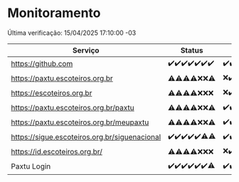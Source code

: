 # Monitoramento

Última verificação: 15/04/2025 17:10:00 -03

|Serviço|Status|Últimas 24h|
|---|---|---|
|https://github.com|<span title="2025-04-08: OK=23">✔️</span><span title="2025-04-09: OK=23">✔️</span><span title="2025-04-10: OK=23">✔️</span><span title="2025-04-11: OK=23">✔️</span><span title="2025-04-12: OK=23">✔️</span><span title="2025-04-13: OK=21">✔️</span><span title="2025-04-14: OK=19">✔️</span>|<span title="14/04/2025 17:10:00 -03 : 200">✔️</span><span title="14/04/2025 18:08:00 -03 : 200">✔️</span><span title="14/04/2025 19:08:00 -03 : 200">✔️</span><span title="14/04/2025 20:08:00 -03 : 200">✔️</span><span title="14/04/2025 21:45:00 -03 : 200">✔️</span><span title="14/04/2025 23:23:00 -03 : 200">✔️</span><span title="15/04/2025 00:30:00 -03 : 200">✔️</span><span title="15/04/2025 01:11:00 -03 : 200">✔️</span><span title="15/04/2025 02:10:00 -03 : 200">✔️</span><span title="15/04/2025 03:13:00 -03 : 200">✔️</span><span title="15/04/2025 04:09:00 -03 : 200">✔️</span><span title="15/04/2025 05:13:00 -03 : 200">✔️</span><span title="15/04/2025 06:10:00 -03 : 200">✔️</span><span title="15/04/2025 07:10:00 -03 : 200">✔️</span><span title="15/04/2025 08:08:00 -03 : 200">✔️</span><span title="15/04/2025 09:17:00 -03 : 200">✔️</span><span title="15/04/2025 10:21:00 -03 : 200">✔️</span><span title="15/04/2025 11:09:00 -03 : 200">✔️</span><span title="15/04/2025 12:09:00 -03 : 200">✔️</span><span title="15/04/2025 13:09:00 -03 : 200">✔️</span><span title="15/04/2025 14:08:00 -03 : 200">✔️</span><span title="15/04/2025 15:10:00 -03 : 200">✔️</span><span title="15/04/2025 16:07:00 -03 : 200">✔️</span><span title="15/04/2025 17:10:00 -03 : 200">✔️</span>|
|https://paxtu.escoteiros.org.br|<span title="2025-04-08: OK=13, Falhas=10">⚠️</span><span title="2025-04-09: OK=15, Falhas=8">⚠️</span><span title="2025-04-10: OK=19, Falhas=4">⚠️</span><span title="2025-04-11: OK=17, Falhas=6">⚠️</span><span title="2025-04-12: Falhas=23">❌</span><span title="2025-04-13: Falhas=21">❌</span><span title="2025-04-14: OK=2, Falhas=17">⚠️</span>|<span title="14/04/2025 17:10:00 -03 : 403">❌</span><span title="14/04/2025 18:08:00 -03 : 200">✔️</span><span title="14/04/2025 19:08:00 -03 : 200">✔️</span><span title="14/04/2025 20:08:00 -03 : 0">❌</span><span title="14/04/2025 21:45:00 -03 : 200">✔️</span><span title="14/04/2025 23:23:00 -03 : 200">✔️</span><span title="15/04/2025 00:30:00 -03 : 200">✔️</span><span title="15/04/2025 01:11:00 -03 : 200">✔️</span><span title="15/04/2025 02:10:00 -03 : 200">✔️</span><span title="15/04/2025 03:13:00 -03 : 200">✔️</span><span title="15/04/2025 04:09:00 -03 : 200">✔️</span><span title="15/04/2025 05:13:00 -03 : 200">✔️</span><span title="15/04/2025 06:10:00 -03 : 200">✔️</span><span title="15/04/2025 07:10:00 -03 : 200">✔️</span><span title="15/04/2025 08:08:00 -03 : 200">✔️</span><span title="15/04/2025 09:17:00 -03 : 200">✔️</span><span title="15/04/2025 10:21:00 -03 : 200">✔️</span><span title="15/04/2025 11:09:00 -03 : 200">✔️</span><span title="15/04/2025 12:09:00 -03 : 200">✔️</span><span title="15/04/2025 13:09:00 -03 : 200">✔️</span><span title="15/04/2025 14:08:00 -03 : 200">✔️</span><span title="15/04/2025 15:10:00 -03 : 200">✔️</span><span title="15/04/2025 16:07:00 -03 : 200">✔️</span><span title="15/04/2025 17:10:00 -03 : 200">✔️</span>|
|https://escoteiros.org.br|<span title="2025-04-08: OK=4, Falhas=19">⚠️</span><span title="2025-04-09: OK=6, Falhas=17">⚠️</span><span title="2025-04-10: OK=15, Falhas=8">⚠️</span><span title="2025-04-11: OK=17, Falhas=6">⚠️</span><span title="2025-04-12: Falhas=23">❌</span><span title="2025-04-13: Falhas=21">❌</span><span title="2025-04-14: Falhas=19">❌</span>|<span title="14/04/2025 17:10:00 -03 : 403">❌</span><span title="14/04/2025 18:08:00 -03 : 200">✔️</span><span title="14/04/2025 19:08:00 -03 : 200">✔️</span><span title="14/04/2025 20:08:00 -03 : 200">✔️</span><span title="14/04/2025 21:45:00 -03 : 200">✔️</span><span title="14/04/2025 23:23:00 -03 : 200">✔️</span><span title="15/04/2025 00:30:00 -03 : 200">✔️</span><span title="15/04/2025 01:11:00 -03 : 200">✔️</span><span title="15/04/2025 02:10:00 -03 : 200">✔️</span><span title="15/04/2025 03:13:00 -03 : 200">✔️</span><span title="15/04/2025 04:09:00 -03 : 200">✔️</span><span title="15/04/2025 05:13:00 -03 : 200">✔️</span><span title="15/04/2025 06:10:00 -03 : 200">✔️</span><span title="15/04/2025 07:10:00 -03 : 200">✔️</span><span title="15/04/2025 08:08:00 -03 : 200">✔️</span><span title="15/04/2025 09:17:00 -03 : 200">✔️</span><span title="15/04/2025 10:21:00 -03 : 200">✔️</span><span title="15/04/2025 11:09:00 -03 : 200">✔️</span><span title="15/04/2025 12:09:00 -03 : 200">✔️</span><span title="15/04/2025 13:09:00 -03 : 200">✔️</span><span title="15/04/2025 14:08:00 -03 : 200">✔️</span><span title="15/04/2025 15:10:00 -03 : 200">✔️</span><span title="15/04/2025 16:07:00 -03 : 200">✔️</span><span title="15/04/2025 17:10:00 -03 : 200">✔️</span>|
|https://paxtu.escoteiros.org.br/paxtu|<span title="2025-04-08: OK=6, Falhas=17">⚠️</span><span title="2025-04-09: OK=6, Falhas=17">⚠️</span><span title="2025-04-10: OK=18, Falhas=5">⚠️</span><span title="2025-04-11: OK=18, Falhas=5">⚠️</span><span title="2025-04-12: Falhas=23">❌</span><span title="2025-04-13: Falhas=21">❌</span><span title="2025-04-14: OK=3, Falhas=16">⚠️</span>|<span title="14/04/2025 17:10:00 -03 : 200">✔️</span><span title="14/04/2025 18:08:00 -03 : 200">✔️</span><span title="14/04/2025 19:08:00 -03 : 200">✔️</span><span title="14/04/2025 20:08:00 -03 : 200">✔️</span><span title="14/04/2025 21:45:00 -03 : 200">✔️</span><span title="14/04/2025 23:23:00 -03 : 200">✔️</span><span title="15/04/2025 00:30:00 -03 : 200">✔️</span><span title="15/04/2025 01:11:00 -03 : 200">✔️</span><span title="15/04/2025 02:10:00 -03 : 200">✔️</span><span title="15/04/2025 03:13:00 -03 : 200">✔️</span><span title="15/04/2025 04:09:00 -03 : 200">✔️</span><span title="15/04/2025 05:13:00 -03 : 200">✔️</span><span title="15/04/2025 06:10:00 -03 : 200">✔️</span><span title="15/04/2025 07:10:00 -03 : 200">✔️</span><span title="15/04/2025 08:08:00 -03 : 200">✔️</span><span title="15/04/2025 09:17:00 -03 : 200">✔️</span><span title="15/04/2025 10:21:00 -03 : 200">✔️</span><span title="15/04/2025 11:09:00 -03 : 200">✔️</span><span title="15/04/2025 12:09:00 -03 : 200">✔️</span><span title="15/04/2025 13:09:00 -03 : 200">✔️</span><span title="15/04/2025 14:08:00 -03 : 200">✔️</span><span title="15/04/2025 15:10:00 -03 : 200">✔️</span><span title="15/04/2025 16:07:00 -03 : 200">✔️</span><span title="15/04/2025 17:10:00 -03 : 200">✔️</span>|
|https://paxtu.escoteiros.org.br/meupaxtu|<span title="2025-04-08: OK=9, Falhas=14">⚠️</span><span title="2025-04-09: OK=7, Falhas=16">⚠️</span><span title="2025-04-10: OK=15, Falhas=8">⚠️</span><span title="2025-04-11: OK=17, Falhas=6">⚠️</span><span title="2025-04-12: Falhas=23">❌</span><span title="2025-04-13: Falhas=21">❌</span><span title="2025-04-14: OK=1, Falhas=18">⚠️</span>|<span title="14/04/2025 17:10:00 -03 : 200">✔️</span><span title="14/04/2025 18:08:00 -03 : 200">✔️</span><span title="14/04/2025 19:08:00 -03 : 200">✔️</span><span title="14/04/2025 20:08:00 -03 : 200">✔️</span><span title="14/04/2025 21:45:00 -03 : 200">✔️</span><span title="14/04/2025 23:23:00 -03 : 200">✔️</span><span title="15/04/2025 00:30:00 -03 : 200">✔️</span><span title="15/04/2025 01:11:00 -03 : 200">✔️</span><span title="15/04/2025 02:10:00 -03 : 200">✔️</span><span title="15/04/2025 03:13:00 -03 : 200">✔️</span><span title="15/04/2025 04:09:00 -03 : 200">✔️</span><span title="15/04/2025 05:13:00 -03 : 200">✔️</span><span title="15/04/2025 06:10:00 -03 : 200">✔️</span><span title="15/04/2025 07:10:00 -03 : 200">✔️</span><span title="15/04/2025 08:08:00 -03 : 200">✔️</span><span title="15/04/2025 09:17:00 -03 : 200">✔️</span><span title="15/04/2025 10:21:00 -03 : 200">✔️</span><span title="15/04/2025 11:09:00 -03 : 200">✔️</span><span title="15/04/2025 12:09:00 -03 : 200">✔️</span><span title="15/04/2025 13:09:00 -03 : 200">✔️</span><span title="15/04/2025 14:08:00 -03 : 200">✔️</span><span title="15/04/2025 15:10:00 -03 : 200">✔️</span><span title="15/04/2025 16:07:00 -03 : 200">✔️</span><span title="15/04/2025 17:10:00 -03 : 200">✔️</span>|
|https://sigue.escoteiros.org.br/siguenacional|<span title="2025-04-08: OK=23">✔️</span><span title="2025-04-09: OK=23">✔️</span><span title="2025-04-10: OK=23">✔️</span><span title="2025-04-11: OK=23">✔️</span><span title="2025-04-12: OK=23">✔️</span><span title="2025-04-13: OK=20, Falhas=1">⚠️</span><span title="2025-04-14: OK=18, Falhas=1">⚠️</span>|<span title="14/04/2025 17:10:00 -03 : 200">✔️</span><span title="14/04/2025 18:08:00 -03 : 200">✔️</span><span title="14/04/2025 19:08:00 -03 : 200">✔️</span><span title="14/04/2025 20:08:00 -03 : 200">✔️</span><span title="14/04/2025 21:45:00 -03 : 200">✔️</span><span title="14/04/2025 23:23:00 -03 : 200">✔️</span><span title="15/04/2025 00:30:00 -03 : 200">✔️</span><span title="15/04/2025 01:11:00 -03 : 200">✔️</span><span title="15/04/2025 02:10:00 -03 : 200">✔️</span><span title="15/04/2025 03:13:00 -03 : 200">✔️</span><span title="15/04/2025 04:09:00 -03 : 200">✔️</span><span title="15/04/2025 05:13:00 -03 : 200">✔️</span><span title="15/04/2025 06:10:00 -03 : 200">✔️</span><span title="15/04/2025 07:10:00 -03 : 200">✔️</span><span title="15/04/2025 08:08:00 -03 : 200">✔️</span><span title="15/04/2025 09:17:00 -03 : 200">✔️</span><span title="15/04/2025 10:21:00 -03 : 200">✔️</span><span title="15/04/2025 11:09:00 -03 : 200">✔️</span><span title="15/04/2025 12:09:00 -03 : 200">✔️</span><span title="15/04/2025 13:09:00 -03 : 200">✔️</span><span title="15/04/2025 14:08:00 -03 : 200">✔️</span><span title="15/04/2025 15:10:00 -03 : 200">✔️</span><span title="15/04/2025 16:07:00 -03 : 200">✔️</span><span title="15/04/2025 17:10:00 -03 : 200">✔️</span>|
|https://id.escoteiros.org.br/|<span title="2025-04-08: OK=15, Falhas=8">⚠️</span><span title="2025-04-09: OK=11, Falhas=12">⚠️</span><span title="2025-04-10: OK=18, Falhas=5">⚠️</span><span title="2025-04-11: OK=18, Falhas=5">⚠️</span><span title="2025-04-12: Falhas=23">❌</span><span title="2025-04-13: Falhas=21">❌</span><span title="2025-04-14: Falhas=19">❌</span>|<span title="14/04/2025 17:10:00 -03 : 403">❌</span><span title="14/04/2025 18:08:00 -03 : 200">✔️</span><span title="14/04/2025 19:08:00 -03 : 200">✔️</span><span title="14/04/2025 20:08:00 -03 : 200">✔️</span><span title="14/04/2025 21:45:00 -03 : 200">✔️</span><span title="14/04/2025 23:23:00 -03 : 200">✔️</span><span title="15/04/2025 00:30:00 -03 : 200">✔️</span><span title="15/04/2025 01:11:00 -03 : 200">✔️</span><span title="15/04/2025 02:10:00 -03 : 200">✔️</span><span title="15/04/2025 03:13:00 -03 : 200">✔️</span><span title="15/04/2025 04:09:00 -03 : 200">✔️</span><span title="15/04/2025 05:13:00 -03 : 200">✔️</span><span title="15/04/2025 06:10:00 -03 : 200">✔️</span><span title="15/04/2025 07:10:00 -03 : 200">✔️</span><span title="15/04/2025 08:08:00 -03 : 200">✔️</span><span title="15/04/2025 09:17:00 -03 : 200">✔️</span><span title="15/04/2025 10:21:00 -03 : 200">✔️</span><span title="15/04/2025 11:09:00 -03 : 200">✔️</span><span title="15/04/2025 12:09:00 -03 : 200">✔️</span><span title="15/04/2025 13:09:00 -03 : 200">✔️</span><span title="15/04/2025 14:08:00 -03 : 200">✔️</span><span title="15/04/2025 15:10:00 -03 : 200">✔️</span><span title="15/04/2025 16:07:00 -03 : 200">✔️</span><span title="15/04/2025 17:10:00 -03 : 200">✔️</span>|
|Paxtu Login|<span title="2025-04-08: OK=23">✔️</span><span title="2025-04-09: OK=23">✔️</span><span title="2025-04-10: OK=23">✔️</span><span title="2025-04-11: OK=23">✔️</span><span title="2025-04-12: OK=23">✔️</span><span title="2025-04-13: OK=21">✔️</span><span title="2025-04-14: OK=18, Falhas=1">⚠️</span>|<span title="14/04/2025 17:10:00 -03 : 200">✔️</span><span title="14/04/2025 18:08:00 -03 : 200">✔️</span><span title="14/04/2025 19:08:00 -03 : 200">✔️</span><span title="14/04/2025 20:08:00 -03 : 200">✔️</span><span title="14/04/2025 21:45:00 -03 : 200">✔️</span><span title="14/04/2025 23:23:00 -03 : 200">✔️</span><span title="15/04/2025 00:30:00 -03 : 200">✔️</span><span title="15/04/2025 01:11:00 -03 : 200">✔️</span><span title="15/04/2025 02:10:00 -03 : 200">✔️</span><span title="15/04/2025 03:13:00 -03 : 200">✔️</span><span title="15/04/2025 04:09:00 -03 : 200">✔️</span><span title="15/04/2025 05:13:00 -03 : 200">✔️</span><span title="15/04/2025 06:10:00 -03 : 200">✔️</span><span title="15/04/2025 07:10:00 -03 : 200">✔️</span><span title="15/04/2025 08:08:00 -03 : 200">✔️</span><span title="15/04/2025 09:17:00 -03 : 200">✔️</span><span title="15/04/2025 10:21:00 -03 : 200">✔️</span><span title="15/04/2025 11:09:00 -03 : 200">✔️</span><span title="15/04/2025 12:09:00 -03 : 200">✔️</span><span title="15/04/2025 13:09:00 -03 : 200">✔️</span><span title="15/04/2025 14:08:00 -03 : 200">✔️</span><span title="15/04/2025 15:10:00 -03 : 200">✔️</span><span title="15/04/2025 16:07:00 -03 : 200">✔️</span><span title="15/04/2025 17:10:00 -03 : 200">✔️</span>|
